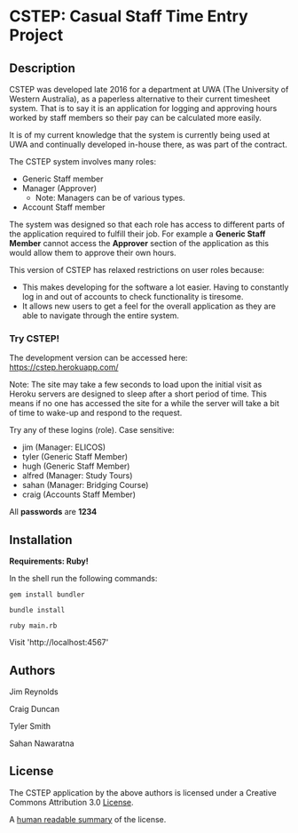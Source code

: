 # CSTEP: Casual Staff Time Entry Project

## Description

CSTEP was developed late 2016 for a department at UWA (The University of Western Australia), as a paperless alternative to their current timesheet system. That is to say it is an application for logging and approving hours worked by staff members so their pay can be calculated more easily.

It is of my current knowledge that the system is currently being used at UWA and continually developed in-house there, as was part of the contract.

The CSTEP system involves many roles:
* Generic Staff member
* Manager (Approver)
  * Note: Managers can be of various types.
* Account Staff member

The system was designed so that each role has access to different parts of the application required to fulfill their job. For example a **Generic Staff Member** cannot access the **Approver** section of the application as this would allow them to approve their own hours.

This version of CSTEP has relaxed restrictions on user roles because:
* This makes developing for the software a lot easier. Having to constantly log in and out of accounts to check functionality is tiresome.
* It allows new users to get a feel for the overall application as they are able to navigate through the entire system.

### Try CSTEP!

The development version can be accessed here: https://cstep.herokuapp.com/

Note: The site may take a few seconds to load upon the initial visit as Heroku servers are designed to sleep after a short period of time. This means if no one has accessed the site for a while the server will take a bit of time to wake-up and respond to the request.

Try any of these logins (role). Case sensitive:
* jim (Manager: ELICOS)
* tyler (Generic Staff Member)
* hugh (Generic Staff Member)
* alfred (Manager: Study Tours)
* sahan (Manager: Bridging Course)
* craig (Accounts Staff Member)

All **passwords** are **1234**

## Installation

**Requirements: Ruby!**

In the shell run the following commands:
```
gem install bundler
```
```
bundle install
```
```
ruby main.rb
```
Visit 'http://localhost:4567'

## Authors

Jim Reynolds

Craig Duncan

Tyler Smith

Sahan Nawaratna

## License

The CSTEP application by the above authors is licensed under a Creative Commons Attribution 3.0 [License](LICENSE.md).

A [human readable summary](https://creativecommons.org/licenses/by-nc/3.0/au/) of the license.
